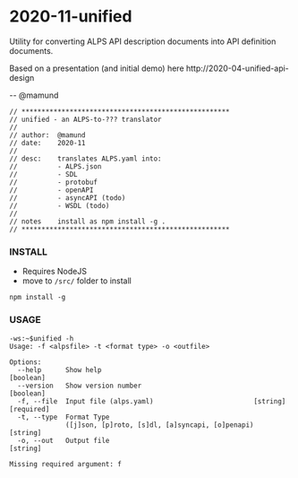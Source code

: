 # 2020-11-unified

Utility for converting ALPS API description documents into API definition documents.

Based on a presentation (and initial demo) here http://2020-04-unified-api-design

-- @mamund

```
// ****************************************************
// unified - an ALPS-to-??? translator
//
// author:  @mamund
// date:    2020-11
//
// desc:    translates ALPS.yaml into:
//          - ALPS.json
//          - SDL
//          - protobuf
//          - openAPI
//          - asyncAPI (todo)
//          - WSDL (todo)
//
// notes    install as npm install -g .
// ****************************************************
```

### INSTALL

 * Requires NodeJS
 * move to `/src/` folder to install

```
npm install -g
```


### USAGE

```
-ws:~$unified -h
Usage: -f <alpsfile> -t <format type> -o <outfile>

Options:
  --help      Show help                                                [boolean]
  --version   Show version number                                      [boolean]
  -f, --file  Input file (alps.yaml)                         [string] [required]
  -t, --type  Format Type
              ([j]son, [p]roto, [s]dl, [a]syncapi, [o]penapi)           [string]
  -o, --out   Output file                                               [string]

Missing required argument: f
```



